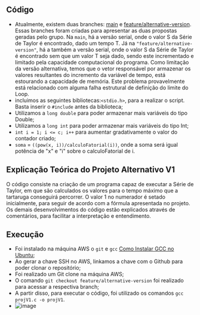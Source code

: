 ## Código
- Atualmente, existem duas branches: [main](https://github.com/claudia1402/LabComputacaoParalela-GrupoJujutsuCodigo/tree/main/ProjV1Serial) e [feature/alternative-version](https://github.com/claudia1402/LabComputacaoParalela-GrupoJujutsuCodigo/tree/feature/alternative-version/ProjV1Serial). Essas branches foram criadas para apresentar as duas propostas geradas pelo grupo. Na `main`, há a versão serial, onde o valor S da Série de Taylor é encontrado, dado um tempo T. Já na `"feature/alternative-version"`, há a também a versão serial, onde o valor S da Série de Taylor é encontrado sem que um valor T seja dado, sendo este incrementado e limitado pela capacidade computacional do programa. Como limitação da versão alternativa, temos que o vetor responsável por armazenar os valores resultantes do incremento da variável de tempo, está estourando a capacidade de memória. Este problema provavelmente está relacionado com alguma falha estrutural de definição do limite do Loop.
- incluimos as seguintes bibliotecas:`<stdio.h>`, para a realizar o script. Basta inserir o `#include` antes da biblioteca;
- Utilizamos a `long double` para poder armazenar mais variáveis do tipo Double; 
- Utilizamos a `long int` para poder armazenar mais variáveis do tipo Int;
- `int i = 1; i <= c; i++` para aumentar gradativamente o valor do contador criado;
- `soma` = `((pow(x, i))/calculoFatorial(i))`, onde a soma será igual potência de "x" e "i" sobre o calculoFatorial de i.
## Explicação Teórica do Projeto Alternativo V1
O código consiste na criação de um programa capaz de executar a Série de Taylor, em que são calculados os valores para o tempo máximo que a tartaruga conseguirá percorrer. O valor 1 no numerador é setado inicialmente, para seguir de acordo com a fórmula apresentada no projeto. Os demais desenvolvimentos do código estão explicados através de comentários, para facilitar a interpretação e entendimento.

## Execução
- Foi instalado na máquina AWS o `git` e `gcc` [Como Instalar GCC no Ubuntu](https://linuxize.com/post/how-to-install-gcc-compiler-on-ubuntu-18-04/);
- Ao gerar a chave SSH no AWS, linkamos a chave com o Github para poder clonar o repositório;
- Foi realizado um Git clone na máquina AWS;
- O comando `git checkout feature/alternative-version` foi realizado para acessar a respectiva branch;
- A partir disso, para executar o código, foi utilizado os comandos `gcc projV1.c -o projV1`.
- ![image](https://user-images.githubusercontent.com/74517849/195493333-49d6d976-ee89-4be0-8ef1-5da81b28dcb8.png)
